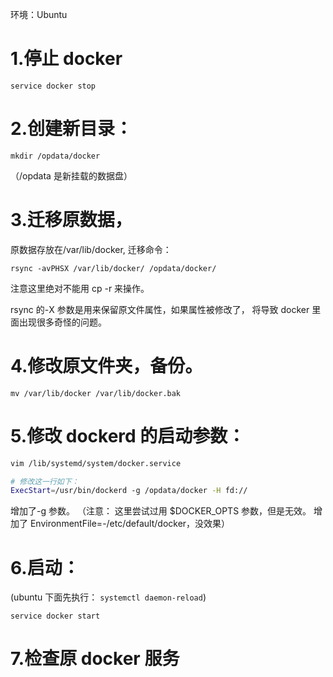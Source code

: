 环境：Ubuntu

# 1.停止 docker

```
service docker stop
```

# 2.创建新目录：

```
mkdir /opdata/docker
```

（/opdata 是新挂载的数据盘）

# 3.迁移原数据，

原数据存放在/var/lib/docker, 迁移命令：

```
rsync -avPHSX /var/lib/docker/ /opdata/docker/
```

注意这里绝对不能用 cp -r 来操作。

rsync 的-X 参数是用来保留原文件属性，如果属性被修改了， 将导致 docker 里面出现很多奇怪的问题。

# 4.修改原文件夹，备份。

```
mv /var/lib/docker /var/lib/docker.bak
```

# 5.修改 dockerd 的启动参数：

```bash
vim /lib/systemd/system/docker.service

# 修改这一行如下：
ExecStart=/usr/bin/dockerd -g /opdata/docker -H fd://
```

增加了-g 参数。
（注意： 这里尝试过用 \$DOCKER_OPTS 参数，但是无效。 增加了 EnvironmentFile=-/etc/default/docker，没效果）

# 6.启动：

(ubuntu 下面先执行： `systemctl daemon-reload`)

```
service docker start
```

# 7.检查原 docker 服务
